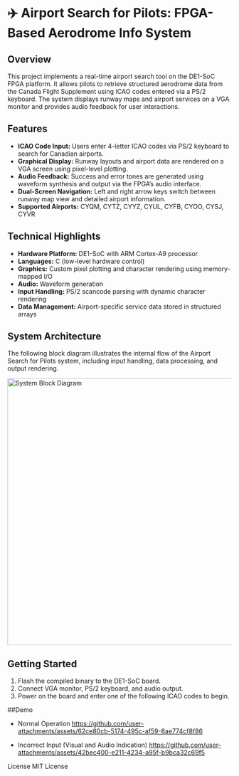 # ✈️ Airport Search for Pilots: FPGA-Based Aerodrome Info System

## Overview
This project implements a real-time airport search tool on the DE1-SoC FPGA platform. It allows pilots to retrieve structured aerodrome data from the Canada Flight Supplement using ICAO codes entered via a PS/2 keyboard. The system displays runway maps and airport services on a VGA monitor and provides audio feedback for user interactions.

## Features
- **ICAO Code Input:** Users enter 4-letter ICAO codes via PS/2 keyboard to search for Canadian airports.
- **Graphical Display:** Runway layouts and airport data are rendered on a VGA screen using pixel-level plotting.
- **Audio Feedback:** Success and error tones are generated using waveform synthesis and output via the FPGA’s audio interface.
- **Dual-Screen Navigation:** Left and right arrow keys switch between runway map view and detailed airport information.
- **Supported Airports:** CYQM, CYTZ, CYYZ, CYUL, CYFB, CYOO, CYSJ, CYVR

## Technical Highlights
- **Hardware Platform:** DE1-SoC with ARM Cortex-A9 processor
- **Languages:** C (low-level hardware control)
- **Graphics:** Custom pixel plotting and character rendering using memory-mapped I/O
- **Audio:** Waveform generation
- **Input Handling:** PS/2 scancode parsing with dynamic character rendering
- **Data Management:** Airport-specific service data stored in structured arrays

## System Architecture
The following block diagram illustrates the internal flow of the Airport Search for Pilots system, including input handling, data processing, and output rendering.

<img src="https://github.com/user-attachments/assets/bea00f6e-e97b-4a4d-8e00-a70beff38a18" alt="System Block Diagram" width="600"/>

## Getting Started
1. Flash the compiled binary to the DE1-SoC board.
2. Connect VGA monitor, PS/2 keyboard, and audio output.
3. Power on the board and enter one of the following ICAO codes to begin.

##Demo

- Normal Operation
https://github.com/user-attachments/assets/62ce80cb-5174-495c-af59-8ae774cf8f86

- Incorrect Input (Visual and Audio Indication)
https://github.com/user-attachments/assets/42bec400-e211-4234-a95f-b9bca32c69f5

License
MIT License
